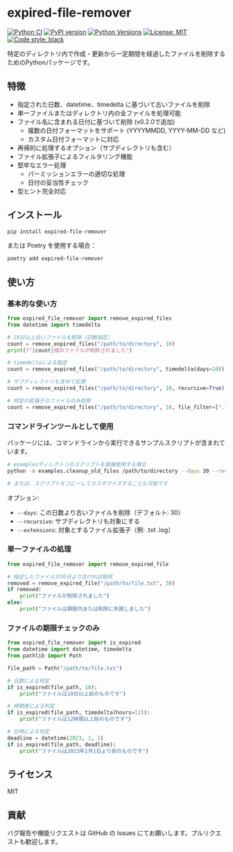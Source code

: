 # expired-file-remover

[![Python CI](https://github.com/your-organization/expired-file-remover/actions/workflows/ci.yml/badge.svg)](https://github.com/your-organization/expired-file-remover/actions/workflows/ci.yml)
[![PyPI version](https://badge.fury.io/py/expired-file-remover.svg)](https://badge.fury.io/py/expired-file-remover)
[![Python Versions](https://img.shields.io/pypi/pyversions/expired-file-remover.svg)](https://pypi.org/project/expired-file-remover/)
[![License: MIT](https://img.shields.io/badge/License-MIT-yellow.svg)](https://opensource.org/licenses/MIT)
[![Code style: black](https://img.shields.io/badge/code%20style-black-000000.svg)](https://github.com/psf/black)

特定のディレクトリ内で作成・更新から一定期間を経過したファイルを削除するためのPythonパッケージです。

## 特徴

- 指定された日数、datetime、timedelta に基づいて古いファイルを削除
- 単一ファイルまたはディレクトリ内の全ファイルを処理可能
- ファイル名に含まれる日付に基づいて削除 (v0.2.0で追加)
  - 複数の日付フォーマットをサポート (YYYYMMDD, YYYY-MM-DD など)
  - カスタム日付フォーマットに対応
- 再帰的に処理するオプション（サブディレクトリも含む）
- ファイル拡張子によるフィルタリング機能
- 堅牢なエラー処理
  - パーミッションエラーの適切な処理
  - 日付の妥当性チェック
- 型ヒント完全対応

## インストール

```bash
pip install expired-file-remover
```

または Poetry を使用する場合：

```bash
poetry add expired-file-remover
```

## 使い方

### 基本的な使い方

```python
from expired_file_remover import remove_expired_files
from datetime import timedelta

# 10日以上古いファイルを削除（日数指定）
count = remove_expired_files("/path/to/directory", 10)
print(f"{count}個のファイルが削除されました")

# timedeltaによる指定
count = remove_expired_files("/path/to/directory", timedelta(days=10))

# サブディレクトリも含めて処理
count = remove_expired_files("/path/to/directory", 10, recursive=True)

# 特定の拡張子のファイルのみ削除
count = remove_expired_files("/path/to/directory", 10, file_filter=[".log", ".tmp"])
```

### コマンドラインツールとして使用

パッケージには、コマンドラインから実行できるサンプルスクリプトが含まれています。

```bash
# examplesディレクトリのスクリプトを直接使用する場合
python -m examples.cleanup_old_files /path/to/directory --days 30 --recursive --extensions .log .tmp

# または、スクリプトをコピーしてカスタマイズすることも可能です
```

オプション:
- `--days`: この日数より古いファイルを削除（デフォルト: 30）
- `--recursive`: サブディレクトリも対象にする
- `--extensions`: 対象とするファイル拡張子（例: .txt .log）

### 単一ファイルの処理

```python
from expired_file_remover import remove_expired_file

# 指定したファイルが30日より古ければ削除
removed = remove_expired_file("/path/to/file.txt", 30)
if removed:
    print("ファイルが削除されました")
else:
    print("ファイルは期限内または削除に失敗しました")
```

### ファイルの期限チェックのみ

```python
from expired_file_remover import is_expired
from datetime import datetime, timedelta
from pathlib import Path

file_path = Path("/path/to/file.txt")

# 日数による判定
if is_expired(file_path, 10):
    print("ファイルは10日以上前のものです")

# 時間差による判定
if is_expired(file_path, timedelta(hours=12)):
    print("ファイルは12時間以上前のものです")

# 日時による判定
deadline = datetime(2023, 1, 1)
if is_expired(file_path, deadline):
    print("ファイルは2023年1月1日より前のものです")
```

## ライセンス

MIT

## 貢献

バグ報告や機能リクエストは GitHub の Issues にてお願いします。プルリクエストも歓迎します。
